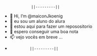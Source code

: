                  ||---------||

- 👋 Hi, I’m @maiconJkoenig
- 👀 eu sou um aluno do alura
- 🌱 estou aqui para fazer um reposositorio 
- 💞️ espero conseguir uma boa nota
- 📫 vejo vocẽs em breve ...
- 
               ||---------||
<!---
maiconJkoenig/maiconJkoenig is a ✨ special ✨ repository because its `README.md` (this file) appears on your GitHub profile.
You can click the Preview link to take a look at your changes.
--->
